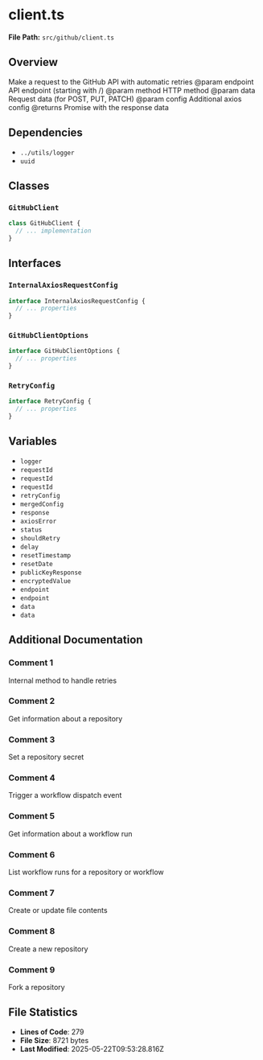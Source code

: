 # client.ts

**File Path:** `src/github/client.ts`

## Overview

Make a request to the GitHub API with automatic retries
@param endpoint API endpoint (starting with /)
@param method HTTP method
@param data Request data (for POST, PUT, PATCH)
@param config Additional axios config
@returns Promise with the response data

## Dependencies

- `../utils/logger`
- `uuid`

## Classes

### `GitHubClient`

```typescript
class GitHubClient {
  // ... implementation
}
```

## Interfaces

### `InternalAxiosRequestConfig`

```typescript
interface InternalAxiosRequestConfig {
  // ... properties
}
```

### `GitHubClientOptions`

```typescript
interface GitHubClientOptions {
  // ... properties
}
```

### `RetryConfig`

```typescript
interface RetryConfig {
  // ... properties
}
```

## Variables

- `logger`
- `requestId`
- `requestId`
- `requestId`
- `retryConfig`
- `mergedConfig`
- `response`
- `axiosError`
- `status`
- `shouldRetry`
- `delay`
- `resetTimestamp`
- `resetDate`
- `publicKeyResponse`
- `encryptedValue`
- `endpoint`
- `endpoint`
- `data`
- `data`

## Additional Documentation

### Comment 1

Internal method to handle retries

### Comment 2

Get information about a repository

### Comment 3

Set a repository secret

### Comment 4

Trigger a workflow dispatch event

### Comment 5

Get information about a workflow run

### Comment 6

List workflow runs for a repository or workflow

### Comment 7

Create or update file contents

### Comment 8

Create a new repository

### Comment 9

Fork a repository

## File Statistics

- **Lines of Code**: 279
- **File Size**: 8721 bytes
- **Last Modified**: 2025-05-22T09:53:28.816Z

